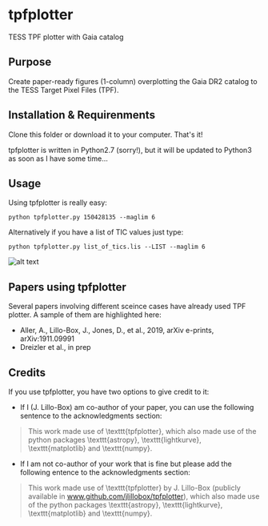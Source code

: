 # tpfplotter
 TESS TPF plotter with Gaia catalog

## Purpose
 Create paper-ready figures (1-column) overplotting the Gaia DR2 catalog to the TESS Target Pixel Files (TPF).

## Installation & Requirenments
 Clone this folder or download it to your computer. That's it!

tpfplotter is written in Python2.7 (sorry!), but it will be updated to Python3 as soon as I have some time...

## Usage
Using tpfplotter is really easy:

```
python tpfplotter.py 150428135 --maglim 6
```

Alternatively if you have a list of TIC values just type:

```
python tpfplotter.py list_of_tics.lis --LIST --maglim 6
```

![alt text](https://github.com/jlillo/tpfplotter/blob/master/TPF_Gaia_TIC150428135.jpg)


## Papers using tpfplotter
Several papers involving different sceince cases have already used TPF plotter. A sample of them are highlighted here:

- Aller, A., Lillo-Box, J., Jones, D., et al., 2019, arXiv e-prints, arXiv:1911.09991
- Dreizler et al., in prep

## Credits
If you use tpfplotter, you have two options to give credit to it:

- If I (J. Lillo-Box) am co-author of your paper, you can use the following sentence to the acknowledgments section:
 > This work made use of \texttt{tpfplotter}, which also made use of the python packages \texttt{astropy}, \texttt{lightkurve}, \texttt{matplotlib} and \texttt{numpy}.


- If I am not co-author of your work that is fine but please add the following entence to the acknowledgments section:
 > This work made use of \texttt{tpfplotter} by J. Lillo-Box (publicly available in www.github.com/jlillobox/tpfplotter), which also made use of the python packages \texttt{astropy}, \texttt{lightkurve}, \texttt{matplotlib} and \texttt{numpy}.



